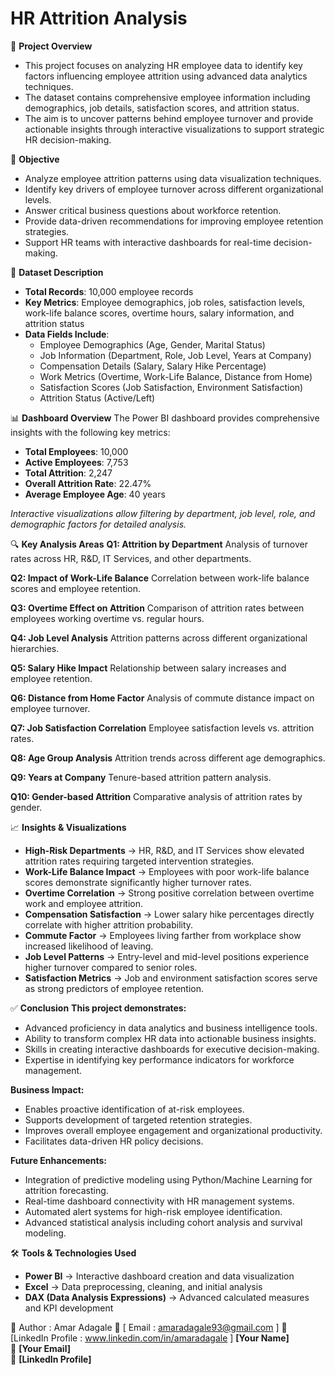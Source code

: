 # HR Attrition Analysis

📌 **Project Overview**
* This project focuses on analyzing HR employee data to identify key factors influencing employee attrition using advanced data analytics techniques.
* The dataset contains comprehensive employee information including demographics, job details, satisfaction scores, and attrition status.
* The aim is to uncover patterns behind employee turnover and provide actionable insights through interactive visualizations to support strategic HR decision-making.

🎯 **Objective**
* Analyze employee attrition patterns using data visualization techniques.
* Identify key drivers of employee turnover across different organizational levels.
* Answer critical business questions about workforce retention.
* Provide data-driven recommendations for improving employee retention strategies.
* Support HR teams with interactive dashboards for real-time decision-making.

📂 **Dataset Description**
* **Total Records**: 10,000 employee records
* **Key Metrics**: Employee demographics, job roles, satisfaction levels, work-life balance scores, overtime hours, salary information, and attrition status
* **Data Fields Include**:
  * Employee Demographics (Age, Gender, Marital Status)
  * Job Information (Department, Role, Job Level, Years at Company)
  * Compensation Details (Salary, Salary Hike Percentage)
  * Work Metrics (Overtime, Work-Life Balance, Distance from Home)
  * Satisfaction Scores (Job Satisfaction, Environment Satisfaction)
  * Attrition Status (Active/Left)

📊 **Dashboard Overview**
The Power BI dashboard provides comprehensive insights with the following key metrics:
* **Total Employees**: 10,000
* **Active Employees**: 7,753
* **Total Attrition**: 2,247
* **Overall Attrition Rate**: 22.47%
* **Average Employee Age**: 40 years

*Interactive visualizations allow filtering by department, job level, role, and demographic factors for detailed analysis.*

🔍 **Key Analysis Areas**
**Q1: Attrition by Department**
Analysis of turnover rates across HR, R&D, IT Services, and other departments.

**Q2: Impact of Work-Life Balance**
Correlation between work-life balance scores and employee retention.

**Q3: Overtime Effect on Attrition**
Comparison of attrition rates between employees working overtime vs. regular hours.

**Q4: Job Level Analysis**
Attrition patterns across different organizational hierarchies.

**Q5: Salary Hike Impact**
Relationship between salary increases and employee retention.

**Q6: Distance from Home Factor**
Analysis of commute distance impact on employee turnover.

**Q7: Job Satisfaction Correlation**
Employee satisfaction levels vs. attrition rates.

**Q8: Age Group Analysis**
Attrition trends across different age demographics.

**Q9: Years at Company**
Tenure-based attrition pattern analysis.

**Q10: Gender-based Attrition**
Comparative analysis of attrition rates by gender.

📈 **Insights & Visualizations**
* **High-Risk Departments** → HR, R&D, and IT Services show elevated attrition rates requiring targeted intervention strategies.
* **Work-Life Balance Impact** → Employees with poor work-life balance scores demonstrate significantly higher turnover rates.
* **Overtime Correlation** → Strong positive correlation between overtime work and employee attrition.
* **Compensation Satisfaction** → Lower salary hike percentages directly correlate with higher attrition probability.
* **Commute Factor** → Employees living farther from workplace show increased likelihood of leaving.
* **Job Level Patterns** → Entry-level and mid-level positions experience higher turnover compared to senior roles.
* **Satisfaction Metrics** → Job and environment satisfaction scores serve as strong predictors of employee retention.

✅ **Conclusion**
**This project demonstrates:**
* Advanced proficiency in data analytics and business intelligence tools.
* Ability to transform complex HR data into actionable business insights.
* Skills in creating interactive dashboards for executive decision-making.
* Expertise in identifying key performance indicators for workforce management.

**Business Impact:**
* Enables proactive identification of at-risk employees.
* Supports development of targeted retention strategies.
* Improves overall employee engagement and organizational productivity.
* Facilitates data-driven HR policy decisions.

**Future Enhancements:**
* Integration of predictive modeling using Python/Machine Learning for attrition forecasting.
* Real-time dashboard connectivity with HR management systems.
* Automated alert systems for high-risk employee identification.
* Advanced statistical analysis including cohort analysis and survival modeling.

🛠 **Tools & Technologies Used**
* **Power BI** → Interactive dashboard creation and data visualization
* **Excel** → Data preprocessing, cleaning, and initial analysis
* **DAX (Data Analysis Expressions)** → Advanced calculated measures and KPI development

👤 Author : Amar Adagale
📧 [ Email : amaradagale93@gmail.com ]
💼 [LinkedIn Profile : www.linkedin.com/in/amaradagale ]
**[Your Name]**  
📧 **[Your Email]**  
💼 **[LinkedIn Profile]**
